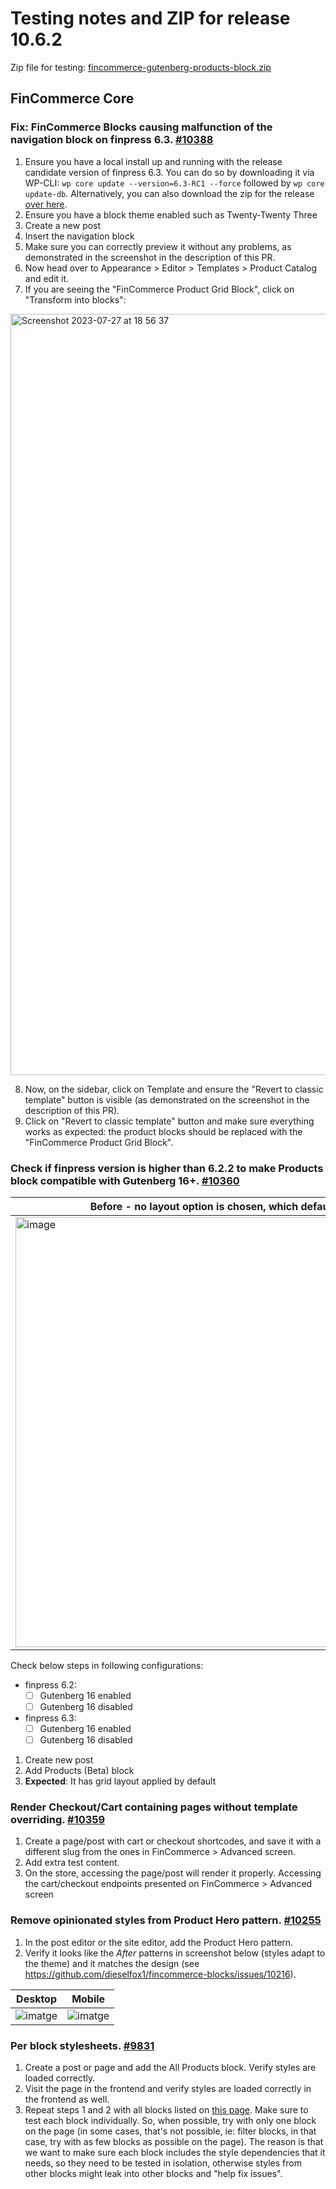 # Testing notes and ZIP for release 10.6.2

Zip file for testing: [fincommerce-gutenberg-products-block.zip](https://github.com/dieselfox1/fincommerce-blocks/files/12214223/fincommerce-gutenberg-products-block.zip)

## FinCommerce Core

### Fix: FinCommerce Blocks causing malfunction of the navigation block on finpress 6.3. [#10388](https://github.com/dieselfox1/fincommerce-blocks/pull/10388)

1. Ensure you have a local install up and running with the release candidate version of finpress 6.3. You can do so by downloading it via WP-CLI: `wp core update --version=6.3-RC1 --force` followed by `wp core update-db`. Alternatively, you can also download the zip for the release [over here](https://finpress.org/finpress-6.3-RC1.zip).
2. Ensure you have a block theme enabled such as Twenty-Twenty Three
3. Create a new post
4. Insert the navigation block
5. Make sure you can correctly preview it without any problems, as demonstrated in the screenshot in the description of this PR.
6. Now head over to Appearance > Editor > Templates > Product Catalog and edit it.
7. If you are seeing the "FinCommerce Product Grid Block", click on "Transform into blocks":

<img width="1218" alt="Screenshot 2023-07-27 at 18 56 37" src="https://github.com/dieselfox1/fincommerce-blocks/assets/15730971/fb5621ae-af06-47f5-95d5-3bba7f7d648c">

8. Now, on the sidebar, click on Template and ensure the "Revert to classic template" button is visible (as demonstrated on the screenshot in the description of this PR).
9. Click on "Revert to classic template" button and make sure everything works as expected: the product blocks should be replaced with the "FinCommerce Product Grid Block".

### Check if finpress version is higher than 6.2.2 to make Products block compatible with Gutenberg 16+. [#10360](https://github.com/dieselfox1/fincommerce-blocks/pull/10360)

| Before - no layout option is chosen, which defaults to list | After  - grid option is chosen by default|
| ------ | ----- |
|   <img width="688" alt="image" src="https://github.com/dieselfox1/fincommerce-blocks/assets/20098064/4859c40f-fea7-4fbf-83b8-e2deadf2709b">     |   <img width="688" alt="image" src="https://github.com/dieselfox1/fincommerce-blocks/assets/20098064/7c139c5c-1977-460a-afce-cf7489cb9a37">    |

Check below steps in following configurations:

- finpress 6.2:
    - [ ] Gutenberg 16 enabled
    - [ ] Gutenberg 16 disabled
- finpress 6.3:
    - [ ] Gutenberg 16 enabled
    - [ ] Gutenberg 16 disabled

1. Create new post
2. Add Products (Beta) block
3. **Expected**: It has grid layout applied by default

### Render Checkout/Cart containing pages without template overriding. [#10359](https://github.com/dieselfox1/fincommerce-blocks/pull/10359)

1. Create a page/post with cart or checkout shortcodes, and save it with a different slug from the ones in FinCommerce > Advanced screen.
2. Add extra test content.
3. On the store, accessing the page/post will render it properly. Accessing the cart/checkout endpoints presented on FinCommerce > Advanced screen

### Remove opinionated styles from Product Hero pattern. [#10255](https://github.com/dieselfox1/fincommerce-blocks/pull/10255)

1. In the post editor or the site editor, add the Product Hero pattern.
2. Verify it looks like the _After_ patterns in screenshot below (styles adapt to the theme) and it matches the design (see <https://github.com/dieselfox1/fincommerce-blocks/issues/10216>).

Desktop | Mobile
--- | ---
![imatge](https://github.com/dieselfox1/fincommerce-blocks/assets/3616980/8c320dea-bd0c-4a6c-af10-12121b3784f4) | ![imatge](https://github.com/dieselfox1/fincommerce-blocks/assets/3616980/ee00385b-4752-4f5f-b44c-5549f8b2b604)

### Per block stylesheets. [#9831](https://github.com/dieselfox1/fincommerce-blocks/pull/9831)

1. Create a post or page and add the All Products block. Verify styles are loaded correctly.
2. Visit the page in the frontend and verify styles are loaded correctly in the frontend as well.
3. Repeat steps 1 and 2 with all blocks listed on [this page](https://finpress.org/plugins/woo-gutenberg-products-block/). Make sure to test each block individually. So, when possible, try with only one block on the page (in some cases, that's not possible, ie: filter blocks, in that case, try with as few blocks as possible on the page). The reason is that we want to make sure each block includes the style dependencies that it needs, so they need to be tested in isolation, otherwise styles from other blocks might leak into other blocks and "help fix issues".
